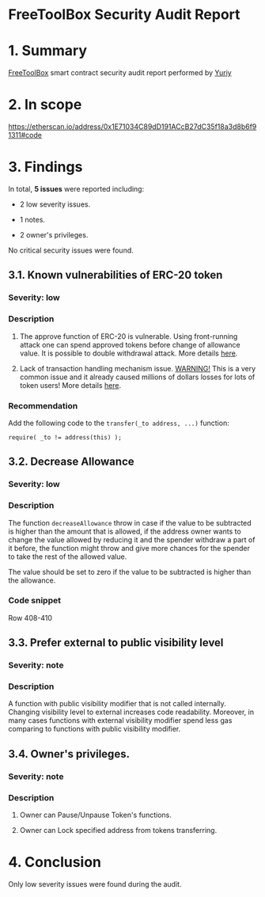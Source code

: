 # FreeToolBox Security Audit Report

# 1. Summary

[FreeToolBox](https://etherscan.io/address/0x1E71034C89dD191ACcB27dC35f18a3d8b6f91311#code) smart contract security audit report performed by [Yuriy](https://github.com/yuriy77k/)

# 2. In scope

https://etherscan.io/address/0x1E71034C89dD191ACcB27dC35f18a3d8b6f91311#code

# 3. Findings

In total, **5 issues** were reported including:

- 2 low severity issues.

- 1 notes.

- 2 owner's privileges.

No critical security issues were found.

## 3.1. Known vulnerabilities of ERC-20 token

### Severity: low

### Description


1. The approve function of ERC-20 is vulnerable. Using front-running attack one can spend approved tokens before change of allowance value. It is possible to double withdrawal attack. More details [here](https://docs.google.com/document/d/1YLPtQxZu1UAvO9cZ1O2RPXBbT0mooh4DYKjA_jp-RLM/edit).

2. Lack of transaction handling mechanism issue. [WARNING!](https://gist.github.com/Dexaran/ddb3e89fe64bf2e06ed15fbd5679bd20)  This is a very common issue and it already caused millions of dollars losses for lots of token users! More details [here](https://docs.google.com/document/d/1Feh5sP6oQL1-1NHi-X1dbgT3ch2WdhbXRevDN681Jv4/edit).

### Recommendation

Add the following code to the `transfer(_to address, ...)` function:

```
require( _to != address(this) );

```

## 3.2. Decrease Allowance

### Severity: low

### Description

The function `decreaseAllowance` throw in case if the value to be subtracted is higher than the amount that is allowed, if the address owner wants to change the value allowed by reducing it and the spender withdraw a part of it before, the function might throw and give more chances for the spender to take the rest of the allowed value.

The value should be set to zero if the value to be subtracted is higher than the allowance.

### Code snippet

Row 408-410


## 3.3. Prefer external to public visibility level

### Severity: note

### Description

A function with public visibility modifier that is not called internally. Changing visibility level to external increases code readability. Moreover, in many cases functions with external visibility modifier spend less gas comparing to functions with public visibility modifier.

## 3.4. Owner's privileges.

### Severity: note

### Description

1. Owner can Pause/Unpause Token's functions.

2. Owner can Lock specified address from tokens transferring.

# 4. Conclusion

Only low severity issues were found during the audit.
